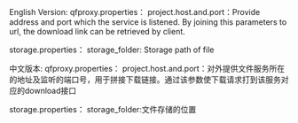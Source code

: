 English Version:
qfproxy.properties：
    project.host.and.port：Provide address and port which the service is listened. By joining this parameters to url, the download link can be retrieved by client.


storage.properties：
    storage_folder: Storage path of file

中文版本:
qfproxy.properties：
    project.host.and.port：对外提供文件服务所在的地址及监听的端口号，用于拼接下载链接。通过该参数使下载请求打到该服务对应的download接口

storage.properties：
    storage_folder:文件存储的位置
